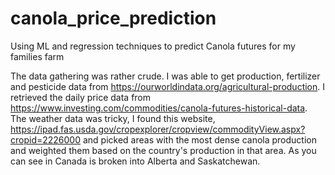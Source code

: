 # canola_price_prediction
Using ML and regression techniques to predict Canola futures for my families farm


The data gathering was rather crude. I was able to get production, fertilizer and pesticide data 
from https://ourworldindata.org/agricultural-production. I retrieved the daily price data from 
https://www.investing.com/commodities/canola-futures-historical-data.  The weather data was tricky, I found this 
website, https://ipad.fas.usda.gov/cropexplorer/cropview/commodityView.aspx?cropid=2226000 and picked areas with 
the most dense canola production and weighted them based on the country's production in that area. As you can see
in Canada is broken into Alberta and Saskatchewan.  
